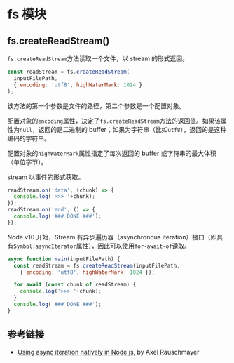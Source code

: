 # fs 模块

## fs.createReadStream()

`fs.createReadStream`方法读取一个文件，以 stream 的形式返回。

```javascript
const readStream = fs.createReadStream(
  inputFilePath,
  { encoding: 'utf8', highWaterMark: 1024 }
);
```

该方法的第一个参数是文件的路径，第二个参数是一个配置对象。

配置对象的`encoding`属性，决定了`fs.createReadStream`方法的返回值。如果该属性为`null`，返回的是二进制的 buffer；如果为字符串（比如`utf8`），返回的是这种编码的字符串。

配置对象的`highWaterMark`属性指定了每次返回的 buffer 或字符串的最大体积（单位字节）。

stream 以事件的形式获取。

```javascript
readStream.on('data', (chunk) => {
  console.log('>>> '+chunk);
});
readStream.on('end', () => {
  console.log('### DONE ###');
});
```

Node v10 开始，Stream 有异步遍历器（asynchronous iteration）接口（即具有`Symbol.asyncIterator`属性），因此可以使用`for-await-of`读取。

```javascript
async function main(inputFilePath) {
  const readStream = fs.createReadStream(inputFilePath,
    { encoding: 'utf8', highWaterMark: 1024 });

  for await (const chunk of readStream) {
    console.log('>>> '+chunk);
  }
  console.log('### DONE ###');
}
```

## 参考链接

- [Using async iteration natively in Node.js](http://2ality.com/2018/04/async-iter-nodejs.html), by Axel Rauschmayer
